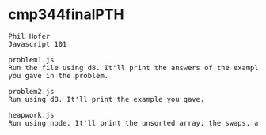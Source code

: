 # cmp344finalPTH

<pre>
Phil Hofer
Javascript 101

problem1.js
Run the file using d8. It'll print the answers of the examples
you gave in the problem.

problem2.js
Run using d8. It'll print the example you gave.

heapwork.js
Run using node. It'll print the unsorted array, the swaps, and the sorted array in descending order.

</pre>
